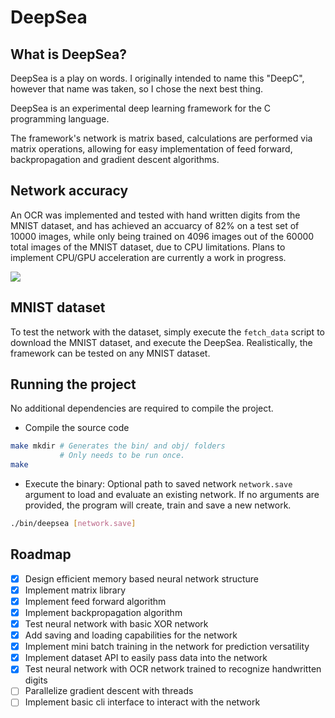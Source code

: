# DeepSea

## What is DeepSea?

DeepSea is a play on words. I originally intended to name this "DeepC", however that name was taken, so I chose the next best thing.

DeepSea is an experimental deep learning framework for the C programming language.

The framework's network is matrix based, calculations are performed via matrix operations, allowing for easy implementation of feed forward, backpropagation and gradient descent algorithms.

## Network accuracy
An OCR was implemented and tested with hand written digits from the MNIST dataset, and has achieved an accuarcy of 82% on a test set of 10000 images, while only being trained on 4096 images out of the 60000 total images of the MNIST dataset, due to CPU limitations. Plans to implement CPU/GPU acceleration are currently a work in progress.

![](https://i.imgur.com/xa4Z45A.png)

## MNIST dataset

To test the network with the dataset, simply execute the `fetch_data` script to download the MNIST dataset, and execute the DeepSea. Realistically, the framework can be tested on any MNIST dataset.

## Running the project

No additional dependencies are required to compile the project.

* Compile the source code
```bash
make mkdir # Generates the bin/ and obj/ folders
           # Only needs to be run once.
make
```

* Execute the binary: Optional path to saved network `network.save` argument to load and evaluate an existing network. If no arguments are provided, the program will create, train and save a new network.
```bash
./bin/deepsea [network.save]
```

## Roadmap

* [x] Design efficient memory based neural network structure
* [x] Implement matrix library
* [x] Implement feed forward algorithm
* [x] Implement backpropagation algorithm
* [x] Test neural network with basic XOR network
* [x] Add saving and loading capabilities for the network
* [x] Implement mini batch training in the network for prediction versatility
* [X] Implement dataset API to easily pass data into the network
* [x] Test neural network with OCR network trained to recognize handwritten digits
* [ ] Parallelize gradient descent with threads
* [ ] Implement basic cli interface to interact with the network
